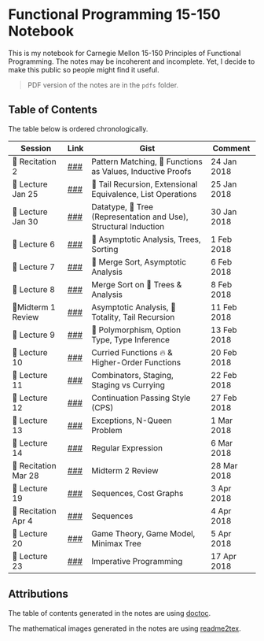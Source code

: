 # Functional Programming 15-150 Notebook

This is my notebook for Carnegie Mellon 15-150 Principles of Functional Programming. The notes may be incoherent and incomplete. Yet, I decide to make this public so people might find it useful.

> PDF version of the notes are in the `pdfs` folder.

## Table of Contents

The table below is ordered chronologically.

| Session | Link | Gist | Comment |
| ---------------- | ---- | ---- | ------- |
| :closed_book: Recitation 2 | [###](Recitation_2.md) | Pattern Matching, :maple_leaf: Functions as Values, Inductive Proofs | 24 Jan 2018 |
| :blue_book: Lecture Jan 25 | [###](Lecture_Jan25.md) | :herb: Tail Recursion, Extensional Equivalence, List Operations | 25 Jan 2018 |
| :green_book: Lecture Jan 30 | [###](Lecture_Jan30.md) | Datatype, :palm_tree: Tree (Representation and Use), Structural Induction | 30 Jan 2018 |
| :orange_book: Lecture 6 | [###](Lecture_6.md) | :mushroom: Asymptotic Analysis, Trees, Sorting | 1 Feb 2018 |
| :blue_book: Lecture 7 | [###](Lecture_7.md) | :cactus: Merge Sort, Asymptotic Analysis | 6 Feb 2018 |
| :closed_book: Lecture 8 | [###](Lecture_8.md) | Merge Sort on :palm_tree: Trees & Analysis | 8 Feb 2018 |
| :green_book:Midterm 1 Review | [###](Midterm_1_Review.md) | Asymptotic Analysis, :bouquet: Totality, Tail Recursion | 11 Feb 2018 |
| :orange_book: Lecture 9 | [###](Lecture_9.md) | :paw_prints: Polymorphism, Option Type, Type Inference | 13 Feb 2018 |
| :blue_book: Lecture 10 | [###](Lecture_10.md) | Curried Functions :fire: & Higher-Order Functions | 20 Feb 2018 |
| :green_book: Lecture 11 | [###](Lecture_11.md) | Combinators, Staging, Staging vs Currying | 22 Feb 2018 |
| :closed_book: Lecture 12 | [###](Lecture_12.md) | Continuation Passing Style (CPS) | 27 Feb 2018 |
| :orange_book: Lecture 13 | [###](Lecture_13.md) | Exceptions, N-Queen Problem | 1 Mar 2018 |
| :blue_book: Lecture 14 | [###](Lecture_14.md) | Regular Expression | 6 Mar 2018 |
| :closed_book: Recitation Mar 28 | [###](Recitation_Mar28.md) | Midterm 2 Review | 28 Mar 2018 |
| :green_book: Lecture 19 | [###](Lecture_19.md) | Sequences, Cost Graphs | 3 Apr 2018 |
| :blue_book: Recitation Apr 4 | [###](Recitation_Apr4.md) | Sequences | 4 Apr 2018 |
| :orange_book: Lecture 20 | [###](Lecture_20.md) | Game Theory, Game Model, Minimax Tree | 5 Apr 2018 |
| :closed_book: Lecture 23 | [###](Lecture_23.md) | Imperative Programming | 17 Apr 2018 |

## Attributions

The table of contents generated in the notes are using <a href='https://github.com/thlorenz/doctoc'>doctoc</a>.

The mathematical images generated in the notes are using <a href='https://github.com/leegao/readme2tex'>readme2tex</a>.
